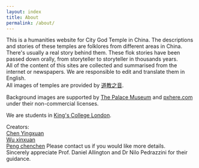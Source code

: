 ```yaml
---
layout: index
title: About
permalink: /about/
---
```

<div>
  
This is a humanities website for City God Temple in China.
The descriptions and stories of these temples are folklores from different areas in China. There's usually a real story behind them. 
These flok stories have been passed down orally, from storyteller to storyteller in thousands years.
<br>
All of the content of this sites are collected and summarised from the internet or newspapers.
We are responsible to edit and translate them in English.
<br>
All images of temples are provided by <a href="https://www.daoisms.org">道教之音</a>.
<p id=license>Background images are supported by <a href = "https://www.dpm.org.cn">The Palace Museum</a> and <a href = "https://pxhere.com/en/">pxhere.com</a> under their non-commercial licenses. </p>

</div>



<div>
We are students in <a href="http://KCL.ac.uk">King's College London</a>.

Creators: 
<br>
<a href="mailto:http://Yingxuan.Chen@kcl.ac.uk">Chen Yingxuan</a>
<br>
<a href="mailto:http://Xinxuan.Wu@kcl.ac.uk">Wu xinxuan</a>
<br>
<a href="mailto:http://Chenchen.Peng@kcl.ac.uk">Peng chenchen</a>
Please contact us if you would like more details. 
<br>
Sincerely appreciate Prof. Daniel Allington and Dr Nilo Pedrazzini for their guidance.

</div>
